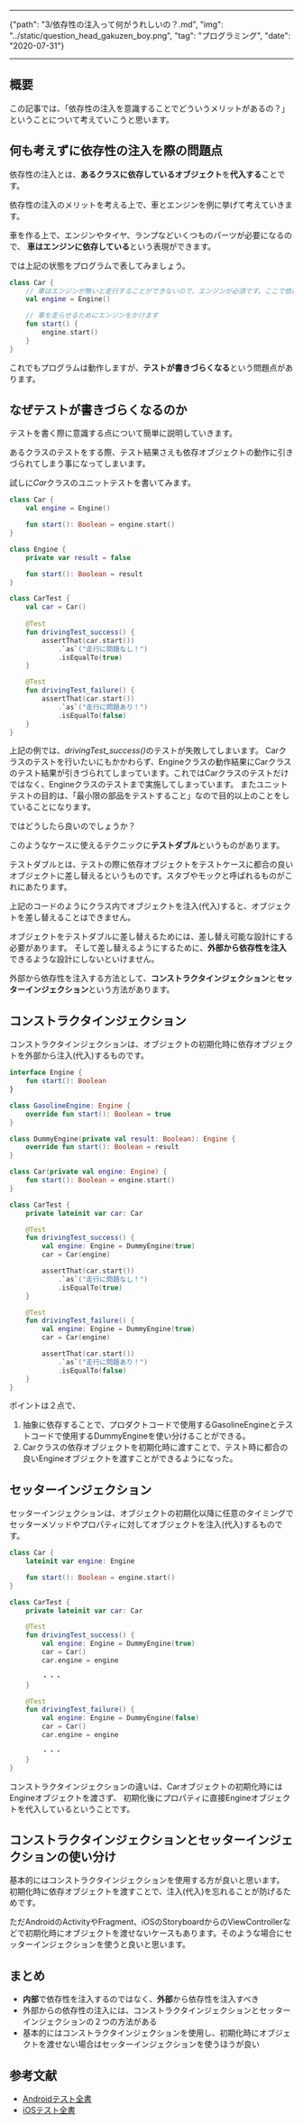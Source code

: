 *****
{"path": "3/依存性の注入って何がうれしいの？.md", "img": "../static/question_head_gakuzen_boy.png", "tag": "プログラミング", "date": "2020-07-31"}
*****

## 概要

この記事では、「依存性の注入を意識することでどういうメリットがあるの？」ということについて考えていこうと思います。

## 何も考えずに依存性の注入を際の問題点

依存性の注入とは、<b>あるクラスに依存しているオブジェクト</b>を<b>代入する</b>ことです。

依存性の注入のメリットを考える上で、車とエンジンを例に挙げて考えていきます。

車を作る上で、エンジンやタイヤ、ランプなどいくつものパーツが必要になるので、
<b>車はエンジンに依存している</b>という表現ができます。

では上記の状態をプログラムで表してみましょう。

```Kotlin
class Car {
    // 車はエンジンが無いと走行することができないので、エンジンが必須です。ここで依存性を注入している。
    val engine = Engine()

    // 車を走らせるためにエンジンをかけます
    fun start() {
        engine.start()
    }
}
```

これでもプログラムは動作しますが、<b>テストが書きづらくなる</b>という問題点があります。

## なぜテストが書きづらくなるのか
テストを書く際に意識する点について簡単に説明していきます。

あるクラスのテストをする際、テスト結果さえも依存オブジェクトの動作に引きづられてしまう事になってしまいます。

試しに<i>Car</i>クラスのユニットテストを書いてみます。

```Kotlin
class Car {
    val engine = Engine()

    fun start(): Boolean = engine.start()
}

class Engine {
    private var result = false

    fun start(): Boolean = result
}

class CarTest {
    val car = Car()
  
    @Test
    fun drivingTest_success() {
        assertThat(car.start())
            .`as`("走行に問題なし！")
            .isEqualTo(true)
    }

    @Test
    fun drivingTest_failure() {
        assertThat(car.start())
            .`as`("走行に問題あり！")
            .isEqualTo(false)
    }
}
```

上記の例では、<i>drivingTest_success()</i>のテストが失敗してしまいます。
Carクラスのテストを行いたいにもかかわらず、Engineクラスの動作結果にCarクラスのテスト結果が引きづられてしまっています。これではCarクラスのテストだけではなく、Engineクラスのテストまで実施してしまっています。
またユニットテストの目的は、「最小限の部品をテストすること」なので目的以上のことをしていることになります。

ではどうしたら良いのでしょうか？

このようなケースに使えるテクニックに<b>テストダブル</b>というものがあります。

テストダブルとは、テストの際に依存オブジェクトをテストケースに都合の良いオブジェクトに差し替えるというものです。スタブやモックと呼ばれるものがこれにあたります。

上記のコードのようにクラス内でオブジェクトを注入(代入)すると、オブジェクトを差し替えることはできません。

オブジェクトをテストダブルに差し替えるためには、差し替え可能な設計にする必要があります。
そして差し替えるようにするために、<b>外部から依存性を注入</b>できるような設計にしないといけません。

外部から依存性を注入する方法として、<b>コンストラクタインジェクション</b>と<b>セッターインジェクション</b>という方法があります。

## コンストラクタインジェクション
コンストラクタインジェクションは、オブジェクトの初期化時に依存オブジェクトを外部から注入(代入)するものです。

```Kotlin
interface Engine {
    fun start(): Boolean
}

class GasolineEngine: Engine {
    override fun start(): Boolean = true
}

class DummyEngine(private val result: Boolean): Engine {
    override fun start(): Boolean = result
}

class Car(private val engine: Engine) {
    fun start(): Boolean = engine.start()
}

class CarTest {
    private lateinit var car: Car

    @Test
    fun drivingTest_success() {
        val engine: Engine = DummyEngine(true)
        car = Car(engine)

        assertThat(car.start())
            .`as`("走行に問題なし！")
            .isEqualTo(true)
    }

    @Test
    fun drivingTest_failure() {
        val engine: Engine = DummyEngine(true)
        car = Car(engine)

        assertThat(car.start())
            .`as`("走行に問題あり！")
            .isEqualTo(false)
    }
}
```

ポイントは２点で、
1. 抽象に依存することで、プロダクトコードで使用するGasolineEngineとテストコードで使用するDummyEngineを使い分けることができる。
2. Carクラスの依存オブジェクトを初期化時に渡すことで、テスト時に都合の良いEngineオブジェクトを渡すことができるようになった。

## セッターインジェクション
セッターインジェクションは、オブジェクトの初期化以降に任意のタイミングでセッターメソッドやプロパティに対してオブジェクトを注入(代入)するものです。

```Kotlin
class Car {
    lateinit var engine: Engine

    fun start(): Boolean = engine.start()
}

class CarTest {
    private lateinit var car: Car

    @Test
    fun drivingTest_success() {
        val engine: Engine = DummyEngine(true)
        car = Car()
        car.engine = engine

        ・・・
    }

    @Test
    fun drivingTest_failure() {
        val engine: Engine = DummyEngine(false)
        car = Car()
        car.engine = engine

        ・・・
    }
}
```

コンストラクタインジェクションの違いは、Carオブジェクトの初期化時にはEngineオブジェクトを渡さず、
初期化後にプロパティに直接Engineオブジェクトを代入しているということです。

## コンストラクタインジェクションとセッターインジェクションの使い分け
基本的にはコンストラクタインジェクションを使用する方が良いと思います。
初期化時に依存オブジェクトを渡すことで、注入(代入)を忘れることが防げるためです。

ただAndroidのActivityやFragment、iOSのStoryboardからのViewControllerなどで初期化時にオブジェクトを渡せないケースもあります。そのような場合にセッターインジェクションを使うと良いと思います。

## まとめ
- <b>内部</b>で依存性を注入するのではなく、<b>外部</b>から依存性を注入すべき
- 外部からの依存性の注入には、コンストラクタインジェクションとセッターインジェクションの２つの方法がある
- 基本的にはコンストラクタインジェクションを使用し、初期化時にオブジェクトを渡せない場合はセッターインジェクションを使うほうが良い

## 参考文献
- [Androidテスト全書](https://peaks.cc/books/android_testing)
- [iOSテスト全書](https://peaks.cc/books/iOS_testing)